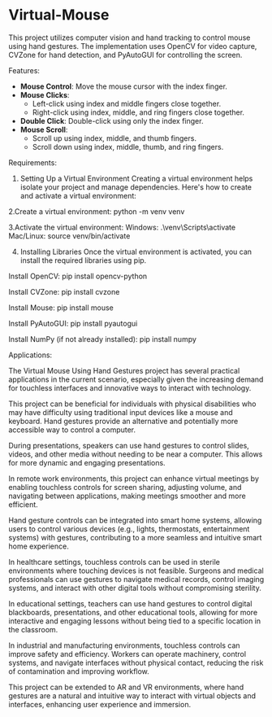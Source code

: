 ﻿# Virtual-Mouse
This project utilizes computer vision and hand tracking to control mouse using hand gestures. The implementation uses OpenCV for video capture, CVZone for hand detection, and PyAutoGUI for controlling the screen.

Features:
- **Mouse Control**: Move the mouse cursor with the index finger.
- **Mouse Clicks**: 
  - Left-click using index and middle fingers close together.
  - Right-click using index, middle, and ring fingers close together.
- **Double Click**: Double-click using only the index finger.
- **Mouse Scroll**: 
  - Scroll up using index, middle, and thumb fingers.
  - Scroll down using index, middle, thumb, and ring fingers.
 
Requirements:


1. Setting Up a Virtual Environment
Creating a virtual environment helps isolate your project and manage dependencies. Here's how to create and activate a virtual environment:

2.Create a virtual environment:
python -m venv venv

3.Activate the virtual environment:
Windows:
.\venv\Scripts\activate
Mac/Linux:
source venv/bin/activate

4. Installing Libraries
Once the virtual environment is activated, you can install the required libraries using pip.

Install OpenCV:
pip install opencv-python

Install CVZone:
pip install cvzone

Install Mouse:
pip install mouse

Install PyAutoGUI:
pip install pyautogui

Install NumPy (if not already installed):
pip install numpy

Applications:

The Virtual Mouse Using Hand Gestures project has several practical applications in the current scenario, especially given the increasing demand for touchless interfaces and innovative ways to interact with technology.

This project can be beneficial for individuals with physical disabilities who may have difficulty using traditional input devices like a mouse and keyboard. Hand gestures provide an alternative and potentially more accessible way to control a computer.

During presentations, speakers can use hand gestures to control slides, videos, and other media without needing to be near a computer. This allows for more dynamic and engaging presentations.

In remote work environments, this project can enhance virtual meetings by enabling touchless controls for screen sharing, adjusting volume, and navigating between applications, making meetings smoother and more efficient.

Hand gesture controls can be integrated into smart home systems, allowing users to control various devices (e.g., lights, thermostats, entertainment systems) with gestures, contributing to a more seamless and intuitive smart home experience.

In healthcare settings, touchless controls can be used in sterile environments where touching devices is not feasible. Surgeons and medical professionals can use gestures to navigate medical records, control imaging systems, and interact with other digital tools without compromising sterility.

In educational settings, teachers can use hand gestures to control digital blackboards, presentations, and other educational tools, allowing for more interactive and engaging lessons without being tied to a specific location in the classroom.

In industrial and manufacturing environments, touchless controls can improve safety and efficiency. Workers can operate machinery, control systems, and navigate interfaces without physical contact, reducing the risk of contamination and improving workflow.

This project can be extended to AR and VR environments, where hand gestures are a natural and intuitive way to interact with virtual objects and interfaces, enhancing user experience and immersion.
